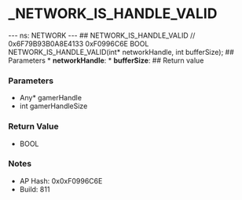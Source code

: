 # _NETWORK_IS_HANDLE_VALID

--- ns: NETWORK --- ## NETWORK_IS_HANDLE_VALID  // 0x6F79B93B0A8E4133 0xF0996C6E BOOL NETWORK_IS_HANDLE_VALID(int* networkHandle, int bufferSize);   ## Parameters * **networkHandle**: * **bufferSize**:  ## Return value

### Parameters
* Any* gamerHandle
* int gamerHandleSize

### Return Value
* BOOL

### Notes
* AP Hash: 0x0xF0996C6E
* Build: 811

